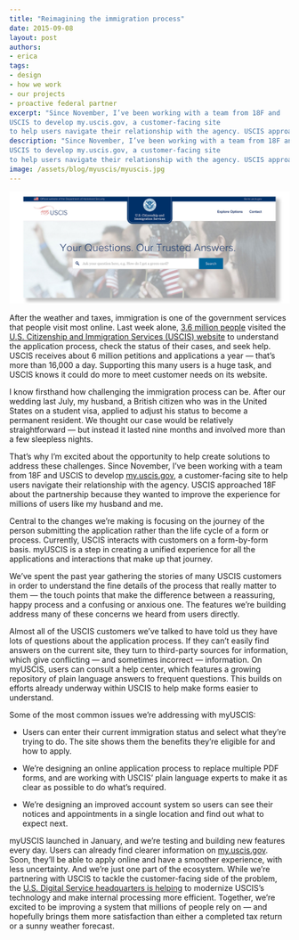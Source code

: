 ```yaml
---
title: "Reimagining the immigration process"
date: 2015-09-08
layout: post
authors:
- erica
tags:
- design
- how we work
- our projects
- proactive federal partner
excerpt: "Since November, I’ve been working with a team from 18F and
USCIS to develop my.uscis.gov, a customer-facing site
to help users navigate their relationship with the agency. USCIS approached 18F about the partnership because they wanted to improve the experience for millions of users like my husband and me."
description: "Since November, I’ve been working with a team from 18F and
USCIS to develop my.uscis.gov, a customer-facing site
to help users navigate their relationship with the agency. USCIS approached 18F about the partnership because they wanted to improve the experience for millions of users like my husband and me."
image: /assets/blog/myuscis/myuscis.jpg
---
```


![The new myuscis homepage](/assets/blog/myuscis/myuscis.jpg)

After the weather and taxes, immigration is one of the government services that people visit most online. Last week alone, [3.6 million
people](https://analytics.usa.gov/) visited the [U.S. Citizenship and Immigration Services (USCIS) website](http://www.uscis.gov/) to understand the application process, check the status of their cases, and seek help. USCIS receives about 6 million petitions and applications a year — that’s more than 16,000 a day. Supporting this many users is a huge task, and USCIS knows it could do more to meet customer needs on its website.

I know firsthand how challenging the immigration process can be. After
our wedding last July, my husband, a British citizen who was in the United States on a
student visa, applied to adjust his status to become a permanent
resident. We thought our case would be relatively straightforward — but
instead it lasted nine months and involved more than a few sleepless
nights.

That’s why I’m excited about the opportunity to help create solutions to
address these challenges. Since November, I’ve been working with a team from 18F and
USCIS to develop [my.uscis.gov](https://my.uscis.gov/), a customer-facing site
to help users navigate their relationship with the agency. USCIS approached 18F about the partnership because they wanted to improve the experience for millions of users like my husband and me.

Central to the changes we’re making is focusing on the journey of the
person submitting the application rather than the life cycle of a form or process.
Currently, USCIS interacts with customers on a form-by-form basis. myUSCIS is a step in creating a unified experience for all the applications and interactions that make up that
journey.

We’ve spent the past year gathering the stories of many USCIS customers
in order to understand the fine details of the process that really matter to them —
the touch points that make the difference between a reassuring, happy process and a
confusing or anxious one. The features we’re building address many of these concerns
we heard from users directly.

Almost all of the USCIS customers we’ve talked to have told us they have
lots of questions about the application process. If they can’t easily find
answers on the current site, they turn to third-party sources for
information, which give conflicting — and sometimes incorrect —
information. On myUSCIS, users can consult a help center, which features
a growing repository of plain language answers to frequent questions.
This builds on efforts already underway within USCIS to help make forms
easier to understand.

Some of the most common issues we’re addressing with myUSCIS:

-   Users can enter their current immigration status and select what they’re trying to do. The site shows them the benefits they’re eligible for and how to apply.

-   We’re designing an online application process to replace multiple PDF forms, and are working with USCIS’ plain language experts to make it as clear as possible to do what’s required.

-   We’re designing an improved account system so users can see their notices and appointments in a single location and find out what to expect next.


myUSCIS launched in January, and we’re testing and building new features
every day. Users can already find clearer information on
[my.uscis.gov](https://my.uscis.gov/). Soon, they’ll be able to apply
online and have a smoother experience, with less uncertainty. And we’re
just one part of the ecosystem. While we’re partnering with USCIS to
tackle the customer-facing side of the problem, the [U.S. Digital
Service headquarters is helping](https://www.whitehouse.gov/blog/2015/05/07/how-federal-government-modernizing-immigration-system) to modernize USCIS’s technology and make internal
processing more efficient. Together, we’re excited to be improving a
system that millions of people rely on — and hopefully brings them more
satisfaction than either a completed tax return or a sunny weather
forecast.
